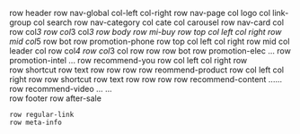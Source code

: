 row header
    row nav-global
        col-left
        col-right
    row nav-page
        col logo
        col link-group
        col search
    row nav-category
        col cate
        col carousel
    row nav-card
        col
            row
                col*3
            row
                col*3
        col*3
row body
    row mi-buy
        row top
            col left
            col right
        row mid
            col*5
        row bot
    row promotion-phone
        row top
            col left
            col right
        row mid
            col leader
            col 
                row
                    col*4
                row
                    col*3
                    col
                        row
                        row
        row bot
    row promotion-elec
        ...
    row promotion-intel
        ... 
    row recommend-you
        row 
            col left
            col right
        row    
            row shortcut
            row text
                row
                row
                row
    row reommend-product
        row
            col left
            col right
        row
            row shortcut
            row text
                row
                row
                row
    row recommend-content
        ......
    row recommend-video
        ...
        ...                           
row footer
    row after-sale
        
    row regular-link
    row meta-info